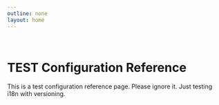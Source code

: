 ```yaml
---
outline: none
layout: home
---
```


<br />

# TEST Configuration Reference

This is a test configuration reference page. Please ignore it. Just testing i18n with versioning.